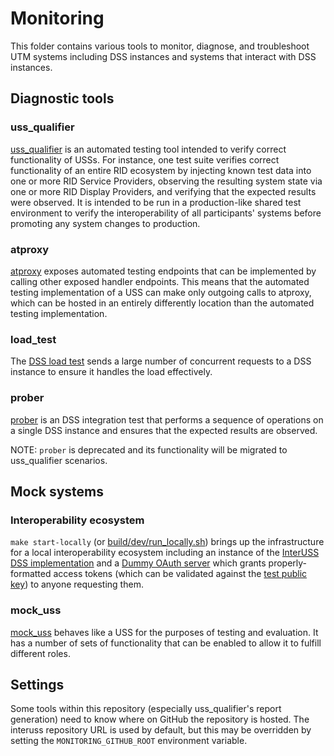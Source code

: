 # Monitoring

This folder contains various tools to monitor, diagnose, and troubleshoot UTM
systems including DSS instances and systems that interact with DSS instances.

## Diagnostic tools

### uss_qualifier

[uss_qualifier](uss_qualifier/README.md) is an automated testing tool intended to
verify correct functionality of USSs.  For instance, one test suite verifies
correct functionality of an entire RID ecosystem by injecting known test data
into one or more RID Service Providers, observing the resulting system state via
one or more RID Display Providers, and verifying that the expected results were
observed.  It is intended to be run in a production-like shared test environment
to verify the interoperability of all participants' systems before promoting
any system changes to production.

### atproxy

[atproxy](atproxy) exposes automated testing endpoints that can be implemented
by calling other exposed handler endpoints.  This means that the automated
testing implementation of a USS can make only outgoing calls to atproxy, which
can be hosted in an entirely differently location than the automated testing
implementation.

### load_test

The [DSS load test](loadtest) sends a large number of concurrent requests to a
DSS instance to ensure it handles the load effectively.

### prober

[prober](prober) is an DSS integration test that performs a sequence of
operations on a single DSS instance and ensures that the expected results are
observed.

NOTE: `prober` is deprecated and its functionality will be migrated to uss_qualifier
scenarios.

## Mock systems

### Interoperability ecosystem

`make start-locally` (or [build/dev/run_locally.sh](../build/dev/run_locally.sh))
brings up the infrastructure for a local interoperability ecosystem including an
instance of the
[InterUSS DSS implementation](https://github.com/interuss/dss)
and a
[Dummy OAuth server](https://github.com/interuss/dss/tree/master/cmds/dummy-oauth)
which grants properly-formatted access tokens (which can be validated against the
[test public key](../build/test-certs/auth2.pem)) to anyone requesting them.

### mock_uss

[mock_uss](mock_uss) behaves like a USS for the purposes of testing and
evaluation.  It has a number of sets of functionality that can be enabled to
allow it to fulfill different roles.

## Settings

Some tools within this repository (especially uss_qualifier's report generation) need to know where on GitHub the repository is hosted.  The interuss repository URL is used by default, but this may be overridden by setting the `MONITORING_GITHUB_ROOT` environment variable.
